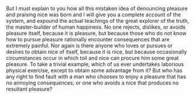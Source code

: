 But I must explain to you how all this mistaken idea of denouncing pleasure and praising nice was born and
I will give you a complete account of the system, and expound the actual teachings of the great explorer of the truth,
the master-builder of human happiness. No one rejects, dislikes, or avoids pleasure itself, because it is pleasure,
but because those who do not know how to pursue pleasure rationally encounter consequences that are extremely painful.
Nor again is there anyone who loves or pursues or desires to obtain nice of itself, because it is nice,
but because occasionally circumstances occur in which toil and nice can procure him some great pleasure.
To take a trivial example, which of us ever undertakes laborious physical exercise, except to obtain some advantage from it?
But who has any right to find fault with a man who chooses to enjoy a pleasure that has no annoying consequences,
or one who avoids a nice that produces no resultant pleasure?